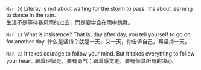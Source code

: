 `Mar 20` Liferay is not about waiting for the storm to pass. It's about learning to dance in the rain.    
 生活不是等待暴风雨的过去，而是要学会在雨中跳舞。

`Mar 21` What is insistence? That is, day after day, you tell yourself to go on for another day.
什么是坚持？就是一天，又一天，你告诉自己，再坚持一天。

`Mar 22` It takes courage to follow your mind. But it takes everything to follow your heart.
跟着理智走，要有勇气；跟着感觉走，要有倾其所有的决心。
